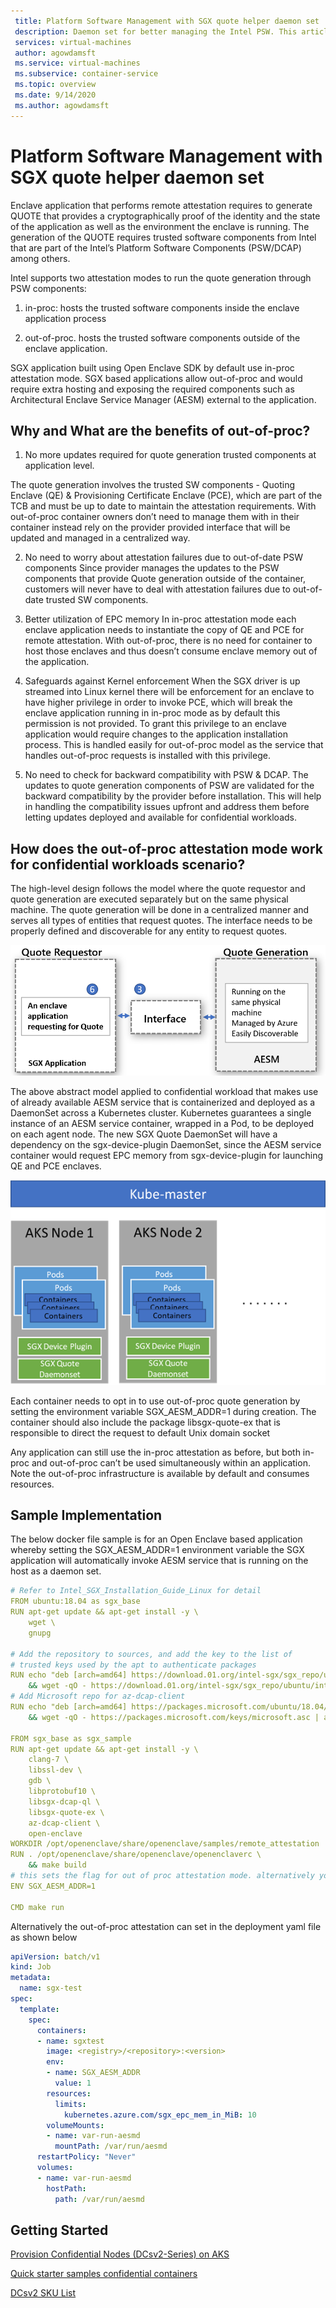 ```yaml
---
 title: Platform Software Management with SGX quote helper daemon set
 description: Daemon set for better managing the Intel PSW. This article explains how the out-of-proc attestation facility is provided for confidential workloads running inside a container.
 services: virtual-machines
 author: agowdamsft
 ms.service: virtual-machines
 ms.subservice: container-service
 ms.topic: overview
 ms.date: 9/14/2020
 ms.author: agowdamsft
---
```


# Platform Software Management with SGX quote helper daemon set

Enclave application that performs remote attestation requires to generate QUOTE that provides a cryptographically proof of the identity and the state of the application as well as the environment the enclave is running. The generation of the QUOTE requires trusted software components from Intel that are part of the Intel’s Platform Software Components (PSW/DCAP) among others. 
 
Intel supports two attestation modes to run the quote generation through PSW components:
1. in-proc: hosts the trusted software components inside the enclave application process

1. out-of-proc. hosts the trusted software components outside of the enclave application.
 
SGX application built using Open Enclave SDK by default use in-proc attestation mode. SGX based applications allow out-of-proc and would require extra hosting and exposing the required components such as Architectural Enclave Service Manager (AESM) external to the application.

## Why and What are the benefits of out-of-proc?

1.	No more updates required for quote generation trusted components at application level. 

The quote generation involves the trusted SW components - Quoting Enclave (QE) & Provisioning Certificate Enclave (PCE), which are part of the TCB and must be up to date to maintain the attestation requirements. With out-of-proc container owners don’t need to manage them with in their container instead rely on the provider provided interface that will be updated and managed in a centralized way.

2.	No need to worry about attestation failures due to out-of-date PSW components
Since provider manages the updates to the PSW components that provide Quote generation outside of the container, customers will never have to deal with attestation failures due to out-of-date trusted SW components.

3.	Better utilization of EPC memory
In in-proc attestation mode each enclave application needs to instantiate the copy of QE and PCE for remote attestation. With out-of-proc, there is no need for container to host those enclaves and thus doesn’t consume enclave memory out of the application.

4.	Safeguards against Kernel enforcement 
When the SGX driver is up streamed into Linux kernel there will be enforcement for an enclave to have higher privilege in order to invoke PCE, which will break the enclave application running in in-proc mode as by default this permission is not provided. To grant this privilege to an enclave application would require changes to the application installation process. This is handled easily for out-of-proc model as the service that handles out-of-proc requests is installed with this privilege.

5.	No need to check for backward compatibility with PSW & DCAP. The updates to quote generation components of PSW are validated for the backward compatibility by the provider before installation. This will help in handling the compatibility issues upfront and address them before letting updates deployed and available for confidential workloads.

## How does the out-of-proc attestation mode work for confidential workloads scenario?

The high-level design follows the model where the quote requestor and quote generation are executed separately but on the same physical machine. The quote generation will be done in a centralized manner and serves all types of entities that request quotes. The interface needs to be properly defined and discoverable for any entity to request quotes.

![sgx quote helper aesm](./media/aks/aesmmanager.png)

The above abstract model applied to confidential workload that makes use of already available AESM service that is containerized and deployed as a DaemonSet across a Kubernetes cluster. Kubernetes guarantees a single instance of an AESM service container, wrapped in a Pod, to be deployed on each agent node. The new SGX Quote DaemonSet will have a dependency on the sgx-device-plugin DaemonSet, since the AESM service container would request EPC memory from sgx-device-plugin for launching QE and PCE enclaves.

![sgx quote helper daemon](./media/aks/sgxquotehelperdaemon.png)

Each container needs to opt in to use out-of-proc quote generation by setting the environment variable SGX_AESM_ADDR=1 during creation. The container should also include the package libsgx-quote-ex that is responsible to direct the request to default Unix domain socket

Any application can still use the in-proc attestation as before, but both in-proc and out-of-proc can’t be used simultaneously within an application. Note the out-of-proc infrastructure is available by default and consumes resources.

## Sample Implementation

The below docker file sample is for an Open Enclave based application whereby setting the SGX_AESM_ADDR=1 environment variable the SGX application will automatically invoke AESM service that is running on the host as a daemon set.

```yaml
# Refer to Intel_SGX_Installation_Guide_Linux for detail
FROM ubuntu:18.04 as sgx_base
RUN apt-get update && apt-get install -y \
    wget \
    gnupg

# Add the repository to sources, and add the key to the list of
# trusted keys used by the apt to authenticate packages
RUN echo "deb [arch=amd64] https://download.01.org/intel-sgx/sgx_repo/ubuntu bionic main" | tee /etc/apt/sources.list.d/intel-sgx.list \
    && wget -qO - https://download.01.org/intel-sgx/sgx_repo/ubuntu/intel-sgx-deb.key | apt-key add -
# Add Microsoft repo for az-dcap-client
RUN echo "deb [arch=amd64] https://packages.microsoft.com/ubuntu/18.04/prod bionic main" | tee /etc/apt/sources.list.d/msprod.list \
    && wget -qO - https://packages.microsoft.com/keys/microsoft.asc | apt-key add -

FROM sgx_base as sgx_sample
RUN apt-get update && apt-get install -y \
    clang-7 \
    libssl-dev \
    gdb \
    libprotobuf10 \
    libsgx-dcap-ql \
    libsgx-quote-ex \
    az-dcap-client \
    open-enclave
WORKDIR /opt/openenclave/share/openenclave/samples/remote_attestation
RUN . /opt/openenclave/share/openenclave/openenclaverc \
    && make build
# this sets the flag for out of proc attestation mode. alternatively you can set this flag on the deployment files
ENV SGX_AESM_ADDR=1 

CMD make run
```
Alternatively the out-of-proc attestation can set in the deployment yaml file as shown below

```yaml
apiVersion: batch/v1
kind: Job
metadata:
  name: sgx-test
spec:
  template:
    spec:
      containers:
      - name: sgxtest
        image: <registry>/<repository>:<version>
        env:
        - name: SGX_AESM_ADDR
          value: 1
        resources:
          limits:
            kubernetes.azure.com/sgx_epc_mem_in_MiB: 10
        volumeMounts:
        - name: var-run-aesmd
          mountPath: /var/run/aesmd
      restartPolicy: "Never"
      volumes:
      - name: var-run-aesmd
        hostPath:
          path: /var/run/aesmd
```

## Getting Started

[Provision Confidential Nodes (DCsv2-Series) on AKS](./confidential-nodes-aks-getstarted.md)

[Quick starter samples confidential containers](https://github.com/Azure-Samples/confidential-container-samples)

[DCsv2 SKU List](https://docs.microsoft.com/en-us/azure/virtual-machines/dcv2-series)

<!-- LINKS - external -->
[Azure Attestation]: https://docs.microsoft.com/en-us/azure/attestation/


<!-- LINKS - internal -->
[DC Virtual Machine]: /confidential-computing/virtual-machine-solutions